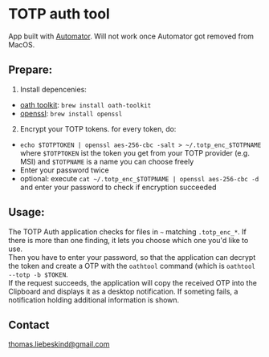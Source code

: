 # TOTP auth tool

App built with [Automator](https://support.apple.com/de-de/guide/automator/welcome/mac). Will not work once Automator got removed from MacOS.

## Prepare:

1. Install depencenies:
  - [oath toolkit](https://www.nongnu.org/oath-toolkit/): `brew install oath-toolkit`
  - [openssl](https://www.openssl.org/): `brew install openssl`
2. Encrypt your TOTP tokens. for every token, do:
  - `echo $TOTPTOKEN | openssl aes-256-cbc -salt > ~/.totp_enc_$TOTPNAME` where `$TOTPTOKEN` ist the token you get from your TOTP provider (e.g. MSI) and `$TOTPNAME` is a name you can choose freely
  - Enter your password twice
  - optional: execute `cat ~/.totp_enc_$TOTPNAME | openssl aes-256-cbc -d` and enter your password to check if encryption succeeded

## Usage:

The TOTP Auth application checks for files in `~` matching `.totp_enc_*`. If there is more than one finding, it lets you choose which one you'd like to use.   
Then you have to enter your password, so that the application can decrypt the token and create a OTP with the `oathtool` command (which is `oathtool --totp -b $TOKEN`.   
If the request succeeds, the application will copy the received OTP into the Clipboard and displays it as a desktop notification.
If someting fails, a notification holding additional information is shown.

## Contact

thomas.liebeskind@gmail.com
